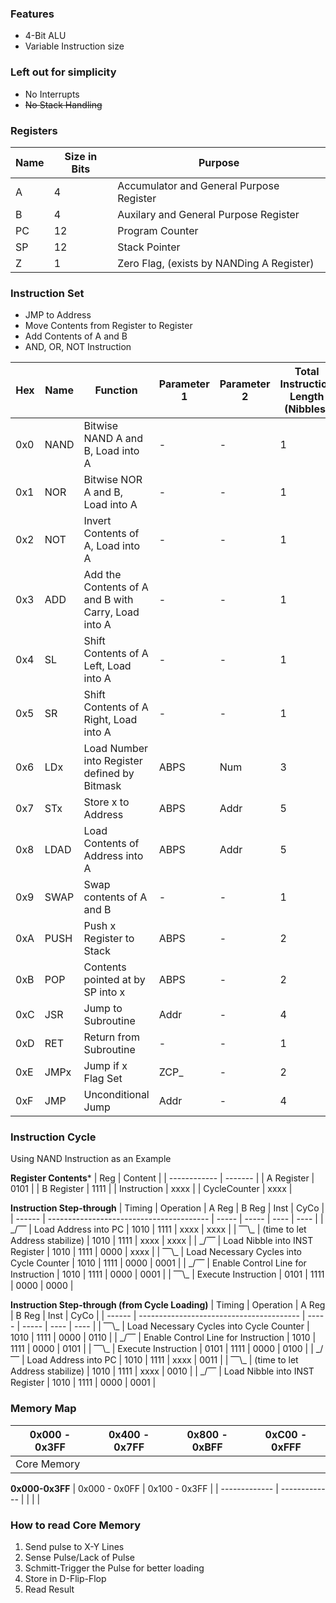 ### Features
- 4-Bit ALU
- Variable Instruction size

### Left out for simplicity
- No Interrupts 
- ~~No Stack Handling~~

### Registers

| Name | Size in Bits | Purpose                                   |
| ---- | ------------ | ----------------------------------------- |
| A    | 4            | Accumulator and General Purpose Register  |
| B    | 4            | Auxilary and General Purpose Register     |
| PC   | 12           | Program Counter                           |
| SP   | 12           | Stack Pointer                             |
| Z    | 1            | Zero Flag, (exists by NANDing A Register) | 

### Instruction Set
- JMP to Address
- Move Contents from Register to Register
- Add Contents of A and B
- AND, OR, NOT Instruction

| Hex | Name | Function                                            | Parameter 1 | Parameter 2 | Total Instruction Length (Nibbles) |
| --- | ---- | --------------------------------------------------- | ----------- | ----------- | ---------------------------------- |
| 0x0 | NAND | Bitwise NAND A and B, Load into A                   | -           | -           | 1                                  |
| 0x1 | NOR  | Bitwise NOR A and B, Load into A                    | -           | -           | 1                                  |
| 0x2 | NOT  | Invert Contents of A, Load into A                   | -           | -           | 1                                  |
| 0x3 | ADD  | Add the Contents of A and B with Carry, Load into A | -           | -           | 1                                  |
| 0x4 | SL   | Shift Contents of A Left, Load into A               | -           | -           | 1                                  |
| 0x5 | SR   | Shift Contents of A Right, Load into A              | -           | -           | 1                                  |
| 0x6 | LDx  | Load Number into Register defined by Bitmask        | ABPS        | Num         | 3                                  |
| 0x7 | STx  | Store x to Address                                  | ABPS        | Addr        | 5                                  |
| 0x8 | LDAD | Load Contents of Address into A                     | ABPS        | Addr        | 5                                  |
| 0x9 | SWAP | Swap contents of A and B                            | -           | -           | 1                                  |
| 0xA | PUSH | Push x Register to Stack                            | ABPS        | -           | 2                                  |
| 0xB | POP  | Contents pointed at by SP into x                    | ABPS        | -           | 2                                  |
| 0xC | JSR  | Jump to Subroutine                                  | Addr        | -           | 4                                  |
| 0xD | RET  | Return from Subroutine                              | -           | -           | 1                                  |
| 0xE | JMPx | Jump if x Flag Set                                  | ZCP_        | -           | 2                                  |
| 0xF | JMP  | Unconditional Jump                                  | Addr        | -           | 4                                  | 

### Instruction Cycle
Using NAND Instruction as an Example

**Register Contents***
| Reg          | Content |
| ------------ | ------- |
| A Register   | 0101    |
| B Register   | 1111    |
| Instruction  | xxxx    |
| CycleCounter | xxxx    | 

**Instruction Step-through**
| Timing | Operation                                | A Reg | B Reg | Inst | CyCo |
| ------ | ---------------------------------------- | ----- | ----- | ---- | ---- |
| \_/⎺   | Load Address into PC                     | 1010  | 1111  | xxxx | xxxx |
| ⎺\\\_  | (time to let Address stabilize)          | 1010  | 1111  | xxxx | xxxx |
| \_/⎺   | Load Nibble into INST Register           | 1010  | 1111  | 0000 | xxxx |
| ⎺\\\_  | Load Necessary Cycles into Cycle Counter | 1010  | 1111  | 0000 | 0001 |
| \_/⎺   | Enable Control Line for Instruction      | 1010  | 1111  | 0000 | 0001 |
| ⎺\\\_  | Execute Instruction                      | 0101  | 1111  | 0000 | 0000 |

**Instruction Step-through (from Cycle Loading)**
| Timing | Operation                                | A Reg | B Reg | Inst | CyCo |
| ------ | ---------------------------------------- | ----- | ----- | ---- | ---- |
| ⎺\\\_  | Load Necessary Cycles into Cycle Counter | 1010  | 1111  | 0000 | 0110 |
| \_/⎺   | Enable Control Line for Instruction      | 1010  | 1111  | 0000 | 0101 |
| ⎺\\\_  | Execute Instruction                      | 0101  | 1111  | 0000 | 0100 |
| \_/⎺   | Load Address into PC                     | 1010  | 1111  | xxxx | 0011 |
| ⎺\\\_  | (time to let Address stabilize)          | 1010  | 1111  | xxxx | 0010 |
| \_/⎺   | Load Nibble into INST Register           | 1010  | 1111  | 0000 | 0001 |  

### Memory Map
| 0x000 - 0x3FF | 0x400 - 0x7FF | 0x800 - 0xBFF | 0xC00 - 0xFFF |
| ------------- | ------------- | ------------- | ------------- |
| Core Memory   |               |               |               |

**0x000-0x3FF**
| 0x000 - 0x0FF | 0x100 - 0x3FF |
| ------------- | ------------- |
|               |               |

### How to read Core Memory
1. Send pulse to X-Y Lines
2. Sense Pulse/Lack of Pulse
3. Schmitt-Trigger the Pulse for better loading
4. Store in D-Flip-Flop
5. Read Result